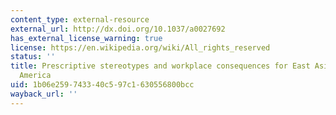 ```yaml
---
content_type: external-resource
external_url: http://dx.doi.org/10.1037/a0027692
has_external_license_warning: true
license: https://en.wikipedia.org/wiki/All_rights_reserved
status: ''
title: Prescriptive stereotypes and workplace consequences for East Asians in North
  America
uid: 1b06e259-7433-40c5-97c1-630556800bcc
wayback_url: ''
---
```

